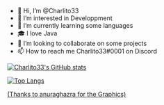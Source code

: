 - 👋 Hi, I’m @Charlito33
- 👀 I’m interested in Developpment
- 🌱 I’m currently learning some languages
- 🎓 I love Java
- 💞️ I’m looking to collaborate on some projects
- 📫 How to reach me Charlito33#0001 on Discord

<!---
Charlito33/Charlito33 is a ✨ special ✨ repository because its `README.md` (this file) appears on your GitHub profile.
You can click the Preview link to take a look at your changes.
--->

[![Charlito33's GitHub stats](https://github-readme-stats.vercel.app/api?username=charlito33&count_private=true&&show_icons=true&theme=tokyonight)](https://github.com/anuraghazra/github-readme-stats)

[![Top Langs](https://github-readme-stats.vercel.app/api/top-langs/?username=Charlito33&layout=compact)](https://github.com/anuraghazra/github-readme-stats)

[(Thanks to anuraghazra for the Graphics)](https://github.com/anuraghazra/)
